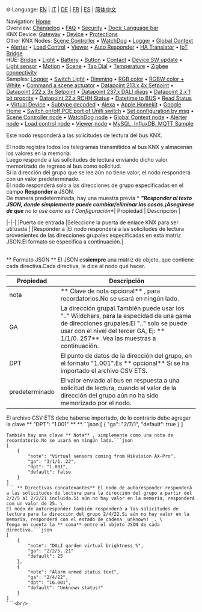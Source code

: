🌐 Language: [EN](https://supergiovane.github.io/node-red-contrib-knx-ultimate/wiki/KNXAutoResponder) | [IT](https://supergiovane.github.io/node-red-contrib-knx-ultimate/wiki/it-KNXAutoResponder) | [DE](https://supergiovane.github.io/node-red-contrib-knx-ultimate/wiki/de-KNXAutoResponder) | [FR](https://supergiovane.github.io/node-red-contrib-knx-ultimate/wiki/fr-KNXAutoResponder) | [ES](https://supergiovane.github.io/node-red-contrib-knx-ultimate/wiki/es-KNXAutoResponder) | [简体中文](https://supergiovane.github.io/node-red-contrib-knx-ultimate/wiki/zh-CN-KNXAutoResponder)

<!-- NAV START -->
Navigation: [Home](https://supergiovane.github.io/node-red-contrib-knx-ultimate/wiki/Home)  
Overview: [Changelog](https://github.com/Supergiovane/node-red-contrib-knx-ultimate/blob/master/CHANGELOG.md) • [FAQ](https://supergiovane.github.io/node-red-contrib-knx-ultimate/wiki/FAQ-Troubleshoot) • [Security](https://supergiovane.github.io/node-red-contrib-knx-ultimate/wiki/SECURITY) • [Docs: Language bar](https://supergiovane.github.io/node-red-contrib-knx-ultimate/wiki/Docs-Language-Bar)  
KNX Device: [Gateway](https://supergiovane.github.io/node-red-contrib-knx-ultimate/wiki/Gateway-configuration) • [Device](https://supergiovane.github.io/node-red-contrib-knx-ultimate/wiki/Device) • [Protections](https://supergiovane.github.io/node-red-contrib-knx-ultimate/wiki/Protections)  
Other KNX Nodes: [Scene Controller](https://supergiovane.github.io/node-red-contrib-knx-ultimate/wiki/SceneController-Configuration) • [WatchDog](https://supergiovane.github.io/node-red-contrib-knx-ultimate/wiki/WatchDog-Configuration) • [Logger](https://supergiovane.github.io/node-red-contrib-knx-ultimate/wiki/Logger-Configuration) • [Global Context](https://supergiovane.github.io/node-red-contrib-knx-ultimate/wiki/GlobalVariable) • [Alerter](https://supergiovane.github.io/node-red-contrib-knx-ultimate/wiki/Alerter-Configuration) • [Load Control](https://supergiovane.github.io/node-red-contrib-knx-ultimate/wiki/LoadControl-Configuration) • [Viewer](https://supergiovane.github.io/node-red-contrib-knx-ultimate/wiki/knxUltimateViewer) • [Auto Responder](https://supergiovane.github.io/node-red-contrib-knx-ultimate/wiki/KNXAutoResponder) • [HA Translator](https://supergiovane.github.io/node-red-contrib-knx-ultimate/wiki/HATranslator) • [IoT Bridge](https://supergiovane.github.io/node-red-contrib-knx-ultimate/wiki/IoT-Bridge-Configuration)  
HUE: [Bridge](https://supergiovane.github.io/node-red-contrib-knx-ultimate/wiki/HUE%20Bridge%20configuration) • [Light](https://supergiovane.github.io/node-red-contrib-knx-ultimate/wiki/HUE%20Light) • [Battery](https://supergiovane.github.io/node-red-contrib-knx-ultimate/wiki/HUE%20Battery) • [Button](https://supergiovane.github.io/node-red-contrib-knx-ultimate/wiki/HUE%20Button) • [Contact](https://supergiovane.github.io/node-red-contrib-knx-ultimate/wiki/HUE%20Contact%20sensor) • [Device SW update](https://supergiovane.github.io/node-red-contrib-knx-ultimate/wiki/HUE%20Device%20software%20update) • [Light sensor](https://supergiovane.github.io/node-red-contrib-knx-ultimate/wiki/HUE%20Light%20sensor) • [Motion](https://supergiovane.github.io/node-red-contrib-knx-ultimate/wiki/HUE%20Motion) • [Scene](https://supergiovane.github.io/node-red-contrib-knx-ultimate/wiki/HUE%20Scene) • [Tap Dial](https://supergiovane.github.io/node-red-contrib-knx-ultimate/wiki/HUE%20Tapdial) • [Temperature](https://supergiovane.github.io/node-red-contrib-knx-ultimate/wiki/HUE%20Temperature%20sensor) • [Zigbee connectivity](https://supergiovane.github.io/node-red-contrib-knx-ultimate/wiki/HUE%20Zigbee%20connectivity)  
Samples: [Logger](https://supergiovane.github.io/node-red-contrib-knx-ultimate/wiki/Logger-Sample) • [Switch Light](https://supergiovane.github.io/node-red-contrib-knx-ultimate/wiki/-Sample---Switch-light) • [Dimming](https://supergiovane.github.io/node-red-contrib-knx-ultimate/wiki/-Sample---Dimming) • [RGB color](https://supergiovane.github.io/node-red-contrib-knx-ultimate/wiki/-Sample---RGB-Color) • [RGBW color + White](https://supergiovane.github.io/node-red-contrib-knx-ultimate/wiki/-Sample---RGBW-Color-plus-White) • [Command a scene actuator](https://supergiovane.github.io/node-red-contrib-knx-ultimate/wiki/-Sample---Control-a-scene-actuator) • [Datapoint 213.x 4x Setpoint](https://supergiovane.github.io/node-red-contrib-knx-ultimate/wiki/-Sample---DPT213) • [Datapoint 222.x 3x Setpoint](https://supergiovane.github.io/node-red-contrib-knx-ultimate/wiki/-Sample---DPT222) • [Datapoint 237.x DALI diags](https://supergiovane.github.io/node-red-contrib-knx-ultimate/wiki/-Sample---DPT237) • [Datapoint 2.x 1 bit proprity](https://supergiovane.github.io/node-red-contrib-knx-ultimate/wiki/-Sample---DPT2) • [Datapoint 22.x RCHH Status](https://supergiovane.github.io/node-red-contrib-knx-ultimate/wiki/-Sample---DPT22) • [Datetime to BUS](https://supergiovane.github.io/node-red-contrib-knx-ultimate/wiki/-Sample---DateTime-to-BUS) • [Read Status](https://supergiovane.github.io/node-red-contrib-knx-ultimate/wiki/-Sample---Read-value-from-Device) • [Virtual Device](https://supergiovane.github.io/node-red-contrib-knx-ultimate/wiki/-Sample---Virtual-Device) • [Subtype decoded](https://supergiovane.github.io/node-red-contrib-knx-ultimate/wiki/-Sample---Subtype) • [Alexa](https://supergiovane.github.io/node-red-contrib-knx-ultimate/wiki/-Sample---Alexa) • [Apple Homekit](https://supergiovane.github.io/node-red-contrib-knx-ultimate/wiki/-Sample---Apple-Homekit) • [Google Home](https://supergiovane.github.io/node-red-contrib-knx-ultimate/wiki/-Sample---Google-Assistant) • [Switch on/off POE port of Unifi switch](https://supergiovane.github.io/node-red-contrib-knx-ultimate/wiki/-Sample---UnifiPOE) • [Set configuration by msg](https://supergiovane.github.io/node-red-contrib-knx-ultimate/wiki/-Sample-setConfig) • [Scene Controller node](https://supergiovane.github.io/node-red-contrib-knx-ultimate/wiki/Sample-Scene-Node) • [WatchDog node](https://supergiovane.github.io/node-red-contrib-knx-ultimate/wiki/-Sample---WatchDog) • [Global Context node](https://supergiovane.github.io/node-red-contrib-knx-ultimate/wiki/SampleGlobalContextNode) • [Alerter node](https://supergiovane.github.io/node-red-contrib-knx-ultimate/wiki/SampleAlerter) • [Load control node](https://supergiovane.github.io/node-red-contrib-knx-ultimate/wiki/SampleLoadControl) • [Viewer node](https://supergiovane.github.io/node-red-contrib-knx-ultimate/wiki/knxUltimateViewer) • [MySQL, InfluxDB, MQTT Sample](https://supergiovane.github.io/node-red-contrib-knx-ultimate/wiki/Sample-KNX2MQTT-KNX2MySQL-KNX2InfluxDB)
<!-- NAV END -->

<p> Este nodo responderá a las solicitudes de lectura del bus KNX.

El nodo registra todos los telegramas transmitidos al bus KNX y almacenan los valores en la memoria. \
Luego responde a las solicitudes de lectura enviando dicho valor memorizado de regreso al bus como solicitud. \
Si la dirección del grupo que se lee aún no tiene valor, el nodo responderá con un valor predeterminado. \
El nodo responderá solo a las direcciones de grupo especificadas en el campo **Responder a** JSON. \
De manera predeterminada, hay una muestra previa * ***"Responder al texto JSON, donde simplemente puede cambiar/eliminar las cosas.¡Asegúrese de que** no lo use como es **!** Configuración**| Propiedad | Descripción |

|-|-|
|Puerta de entrada |Seleccione la puerta de enlace KNX para ser utilizada |
|Responder a |El nodo responderá a las solicitudes de lectura provenientes de las direcciones grupales especificadas en esta matriz JSON.El formato se especifica a continuación.|

<br/> ** Formato JSON ** El JSON es**siempre** una matriz de objeto, que contiene cada directiva.Cada directiva, le dice al nodo qué hacer.

| Propiedad | Descripción |
|-|-|
|nota | ** Clave de nota opcional** , para recordatorios.No se usará en ningún lado.|
|GA |La dirección grupal.También puede usar los ".." Wildchars, para la especidad de una gama de direcciones grupales.El ".." solo se puede usar con el nivel del tercer GA, Ej: ** 1/1/0..257** .Vea las muestras a continuación.|
|DPT |El punto de datos de la dirección del grupo, en el formato "1.001".Es ** opcional** Si se ha importado el archivo CSV ETS.|
|predeterminado |El valor enviado al bus en respuesta a una solicitud de lectura, cuando el valor de la dirección del grupo aún no ha sido memorizado por el nodo.| ** Comencemos con una directiva** El nodo de autoresponder responderá a las solicitudes de lectura para la dirección del grupo 2/7/1.Si aún no hay valor en la memoria, responderá con _true _. \ |
El archivo CSV ETS debe haberse importado, de lo contrario debe agregar la clave ** "DPT": "1.001" ** **.```json
[
    {
        "ga": "2/7/1",
        "default": true
    }
]
``` ** Directiva un poco más completa** El nodo de autoresponder responderá a las solicitudes de lectura para la dirección del grupo a partir del 3/1/1 al 3/1/22 incluida.Si aún no hay valor en la memoria, responderá con _false _. \
También hay una clave ** Nota** , simplemente como una nota de recordatorio.No se usará en ningún lado.```json
[
    {
        "note": "Virtual sensors coming from Hikvision AX-Pro",
        "ga": "3/1/1..22",
        "dpt": "1.001",
        "default": false
    }
]
``` ** Directivas concatenantes** El nodo de autoresponder responderá a las solicitudes de lectura para la dirección del grupo a partir del 2/2/5 al 2/2/21 incluida.Si aún no hay valor en la memoria, responderá con un valor de 25. \
El nodo de autoresponder también responderá a las solicitudes de lectura para la dirección del grupo 2/4/22.Si aún no hay valor en la memoria, responderá con el estado de cadena _unknown! _. \
Tenga en cuenta la ** coma** entre el objeto JSON de cada directiva.```json
[
    {
        "note": "DALI garden virtual brightness %",
        "ga": "2/2/5..21"
        "default": 25
    },
    {
        "note": "Alarm armed status text",
        "ga": "2/4/22",
        "dpt": "16.001",
        "default": "Unknown status!"
    }
]
```<br/>
